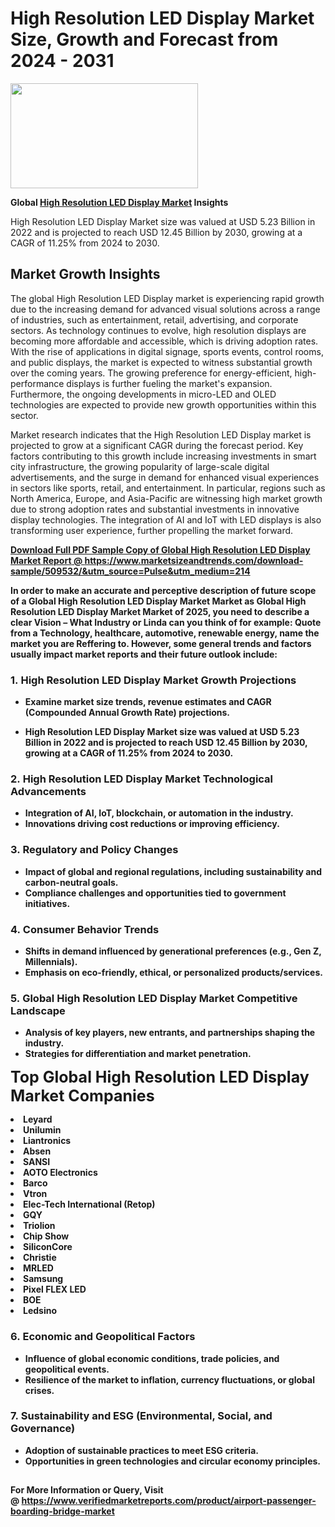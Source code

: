 <H1>High Resolution LED Display Market Size, Growth and Forecast from 2024 - 2031</H1><img class="aligncenter size-medium wp-image-584254" src="https://thirdeyenews.in/wp-content/uploads/2024/09/Global-Market-Research-300x168.jpeg" alt="" width="300" height="168" /><p><strong>Global&nbsp;<a href="https://www.marketsizeandtrends.com/download-sample/509532/&amp;utm_source=Pulse&amp;utm_medium=214">High Resolution LED Display Market</a> Insights</strong></p><p>High Resolution LED Display Market size was valued at USD 5.23 Billion in 2022 and is projected to reach USD 12.45 Billion by 2030, growing at a CAGR of 11.25% from 2024 to 2030.</p><p><h2>Market Growth Insights</h2> <p>The global High Resolution LED Display market is experiencing rapid growth due to the increasing demand for advanced visual solutions across a range of industries, such as entertainment, retail, advertising, and corporate sectors. As technology continues to evolve, high resolution displays are becoming more affordable and accessible, which is driving adoption rates. With the rise of applications in digital signage, sports events, control rooms, and public displays, the market is expected to witness substantial growth over the coming years. The growing preference for energy-efficient, high-performance displays is further fueling the market's expansion. Furthermore, the ongoing developments in micro-LED and OLED technologies are expected to provide new growth opportunities within this sector.</p> <p><strong><a href="#"></a></strong></p> <p>Market research indicates that the High Resolution LED Display market is projected to grow at a significant CAGR during the forecast period. Key factors contributing to this growth include increasing investments in smart city infrastructure, the growing popularity of large-scale digital advertisements, and the surge in demand for enhanced visual experiences in sectors like sports, retail, and entertainment. In particular, regions such as North America, Europe, and Asia-Pacific are witnessing high market growth due to strong adoption rates and substantial investments in innovative display technologies. The integration of AI and IoT with LED displays is also transforming user experience, further propelling the market forward.</p> <p><strong><a href="#"></p><p><span class=""><strong>Download Full PDF Sample Copy of Global High Resolution LED Display Market Report</strong> @ <a href="https://www.marketsizeandtrends.com/download-sample/509532/&amp;utm_source=Pulse&amp;utm_medium=214" target="_blank">https://www.marketsizeandtrends.com/download-sample/509532/&amp;utm_source=Pulse&amp;utm_medium=214</a></span></p><p>In order to make an accurate and perceptive description of future scope of a Global&nbsp;High Resolution LED Display Market Market as Global&nbsp;High Resolution LED Display Market Market of 2025, you need to describe a clear Vision &ndash; What Industry or Linda can you think of for example: Quote from a Technology, healthcare, automotive, renewable energy, name the market you are Reffering to. However, some general trends and factors usually impact market reports and their future outlook include:</p><h3>1.&nbsp;<strong>High Resolution LED Display Market Growth Projections</strong></h3><ul><li>Examine market size trends, revenue estimates and CAGR (Compounded Annual Growth Rate) projections.</li><li><p>High Resolution LED Display Market size was valued at USD 5.23 Billion in 2022 and is projected to reach USD 12.45 Billion by 2030, growing at a CAGR of 11.25% from 2024 to 2030.</p></li></ul><h3>2.&nbsp;<strong>High Resolution LED Display Market Technological Advancements</strong></h3><ul><li>Integration of AI, IoT, blockchain, or automation in the industry.</li><li>Innovations driving cost reductions or improving efficiency.</li></ul><h3>3.&nbsp;<strong>Regulatory and Policy Changes</strong></h3><ul><li>Impact of global and regional regulations, including sustainability and carbon-neutral goals.</li><li>Compliance challenges and opportunities tied to government initiatives.</li></ul><h3>4.&nbsp;<strong>Consumer Behavior Trends</strong></h3><ul><li>Shifts in demand influenced by generational preferences (e.g., Gen Z, Millennials).</li><li>Emphasis on eco-friendly, ethical, or personalized products/services.</li></ul><h3>5.&nbsp;<strong>Global High Resolution LED Display Market Competitive Landscape</strong></h3><ul><li>Analysis of key players, new entrants, and partnerships shaping the industry.</li><li>Strategies for differentiation and market penetration.</li></ul><p data-pm-slice="1 1 []"><span style="color: inherit; font-family: inherit; font-size: 25px;">Top Global High Resolution LED Display Market Companies</span></p><div class="" data-test-id=""><p><li>Leyard</li><li> Unilumin</li><li> Liantronics</li><li> Absen</li><li> SANSI</li><li> AOTO Electronics</li><li> Barco</li><li> Vtron</li><li> Elec-Tech International (Retop)</li><li> GQY</li><li> Triolion</li><li> Chip Show</li><li> SiliconCore</li><li> Christie</li><li> MRLED</li><li> Samsung</li><li> Pixel FLEX LED</li><li> BOE</li><li> Ledsino</li></p></div><h3>6.&nbsp;<strong>Economic and Geopolitical Factors</strong></h3><ul><li>Influence of global economic conditions, trade policies, and geopolitical events.</li><li>Resilience of the market to inflation, currency fluctuations, or global crises.</li></ul><h3>7.&nbsp;<strong>Sustainability and ESG (Environmental, Social, and Governance)</strong></h3><ul><li>Adoption of sustainable practices to meet ESG criteria.</li><li>Opportunities in green technologies and circular economy principles.</li></ul><h2><strong style="font-size: 14px;">For More Information or Query, Visit @&nbsp;</strong><a style="background-color: #ffffff; font-size: 14px;" href="https://www.marketsizeandtrends.com/report/high-resolution-led-display-market/" target="_blank">https://www.verifiedmarketreports.com/product/airport-passenger-boarding-bridge-market</a></h2>
